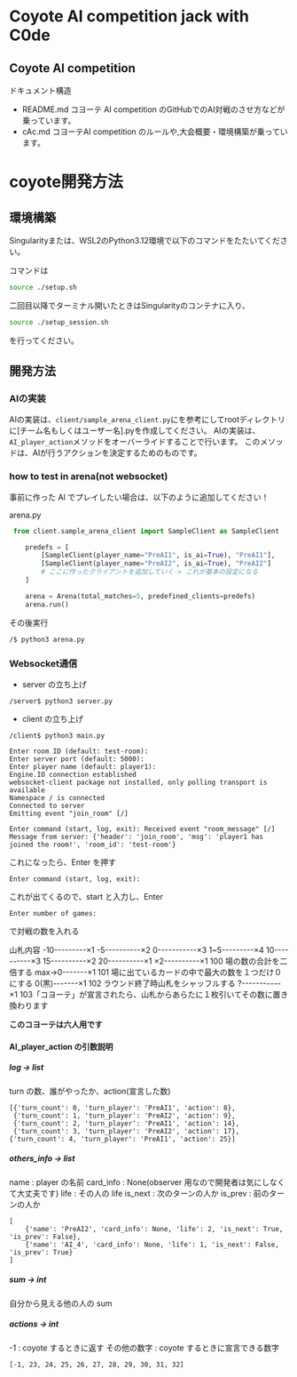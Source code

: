 # Coyote AI competition jack with C0de

## Coyote AI competition
ドキュメント構造

- README.md コヨーテ AI competition のGitHubでのAI対戦のさせ方などが乗っています。
- cAc.md コヨーテAI competition のルールや,大会概要・環境構築が乗っています。



# coyote開発方法

## 環境構築

Singularityまたは、WSL2のPython3.12環境で以下のコマンドをたたいてください。

コマンドは
```bash
source ./setup.sh
```
二回目以降でターミナル開いたときはSingularityのコンテナに入り、
```bash
source ./setup_session.sh
```
を行ってください。

## 開発方法

### AIの実装
AIの実装は、`client/sample_arena_client.py`にを参考にしてrootディレクトリに[チーム名もしくはユーザー名].pyを作成してください。
AIの実装は、`AI_player_action`メソッドをオーバーライドすることで行います。
このメソッドは、AIが行うアクションを決定するためのものです。



### how to test in arena(not websocket)

事前に作った AI でプレイしたい場合は、以下のように追加してください！

arena.py 

```python
 from client.sample_arena_client import SampleClient as SampleClient

    predefs = [
        [SampleClient(player_name="PreAI1", is_ai=True), "PreAI1"],
        [SampleClient(player_name="PreAI2", is_ai=True), "PreAI2"]
        # ここに作ったクライアントを追加していく-> これが基本の設定になる
    ]

    arena = Arena(total_matches=5, predefined_clients=predefs)
    arena.run()
```

その後実行

```
/$ python3 arena.py
```

### Websocket通信

- server の立ち上げ

```
/server$ python3 server.py
```

- client の立ち上げ

```
/client$ python3 main.py
```

```
Enter room ID (default: test-room):
Enter server port (default: 5000):
Enter player name (default: player1):
Engine.IO connection established
websocket-client package not installed, only polling transport is available
Namespace / is connected
Connected to server
Emitting event "join_room" [/]

Enter command (start, log, exit): Received event "room_message" [/]
Message from server: {'header': 'join_room', 'msg': 'player1 has joined the room!', 'room_id': 'test-room'}
```

これになったら、Enter を押す

```
Enter command (start, log, exit):
```

これが出てくるので、start と入力し、Enter

```
Enter number of games:
```

で対戦の数を入れる

山札内容
-10---------×1
-5----------×2
0-----------×3
1~5---------×4
10----------×3
15----------×2
20----------×1
×2----------×1 100 場の数の合計を二倍する
max→0-------×1 101 場に出ているカードの中で最大の数を１つだけ０にする
0(黒)-------×1 102 ラウンド終了時山札をシャッフルする
?-----------×1 103「コヨーテ」が宣言されたら、山札からあらたに１枚引いてその数に置き換わります


**このコヨーテは六人用です**


#### AI_player_action の引数説明

##### log -> list

turn の数、誰がやったか、action(宣言した数)

```
[{'turn_count': 0, 'turn_player': 'PreAI1', 'action': 8}, 
 {'turn_count': 1, 'turn_player': 'PreAI2', 'action': 9},
 {'turn_count': 2, 'turn_player': 'PreAI1', 'action': 14},
 {'turn_count': 3, 'turn_player': 'PreAI2', 'action': 17},
{'turn_count': 4, 'turn_player': 'PreAI1', 'action': 25}]
```

##### others_info -> list

name : player の名前
card_info : None(observer 用なので開発者は気にしなくて大丈夫です)
life : その人の life
is_next : 次のターンの人か
is_prev : 前のターンの人か

```
[
    {'name': 'PreAI2', 'card_info': None, 'life': 2, 'is_next': True, 'is_prev': False},
    {'name': 'AI_4', 'card_info': None, 'life': 1, 'is_next': False, 'is_prev': True}
]
```

##### sum -> int

自分から見える他の人の sum

##### actions -> int

-1 : coyote するときに返す
その他の数字 : coyote するときに宣言できる数字

```
[-1, 23, 24, 25, 26, 27, 28, 29, 30, 31, 32]
```
